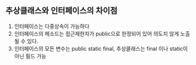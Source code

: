 ## 추상클래스와 인터페이스의 차이점

1. 인터페이스는 다중상속이 가능하다
2. 인터페이스의 메소드는 접근제한자가 public으로
   한정되어 있어 의도치 않게 노출될 수 있다.
3. 인터페이스의 모든 변수는 public static final,
    추상클래스는 final 이나 static이 아닌 필드 가능
